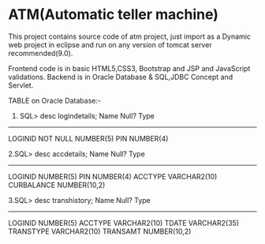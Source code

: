 # ATM(Automatic teller machine)
This project contains source code of atm project, just import as a Dynamic web project in eclipse and run on any version of tomcat server recommended(9.0).

Frontend code is in basic HTML5,CSS3, Bootstrap and JSP and JavaScript validations.
Backend is in Oracle Database & SQL,JDBC Concept and Servlet. 


TABLE on Oracle Database:-
1. SQL> desc logindetails;
 Name                                      Null?    Type
 ----------------------------------------- -------- ----------------------------
 LOGINID                                   NOT NULL NUMBER(5)
 PIN                                                NUMBER(4)
 
 2.SQL> desc accdetails;
 Name                                      Null?    Type
 ----------------------------------------- -------- ----------------------------
 LOGINID                                            NUMBER(5)
 PIN                                                NUMBER(4)
 ACCTYPE                                            VARCHAR2(10)
 CURBALANCE                                         NUMBER(10,2)

3.SQL> desc transhistory;
 Name                                      Null?    Type
 ----------------------------------------- -------- ----------------------------
 LOGINID                                            NUMBER(5)
 ACCTYPE                                            VARCHAR2(10)
 TDATE                                              VARCHAR2(35)
 TRANSTYPE                                          VARCHAR2(10)
 TRANSAMT                                           NUMBER(10,2)
